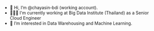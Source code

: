 - 👋 Hi, I’m @chayasin-bdi (working account).
- 👨🏻‍💻 I'm currently working at Big Data Institute (Thailand) as a Senior Cloud Engineer
- 👀 I’m interested in Data Warehousing and Machine Learning.

<!---
chayasin-bdi/chayasin-bdi is a ✨ special ✨ repository because its `README.md` (this file) appears on your GitHub profile.
You can click the Preview link to take a look at your changes.
--->
